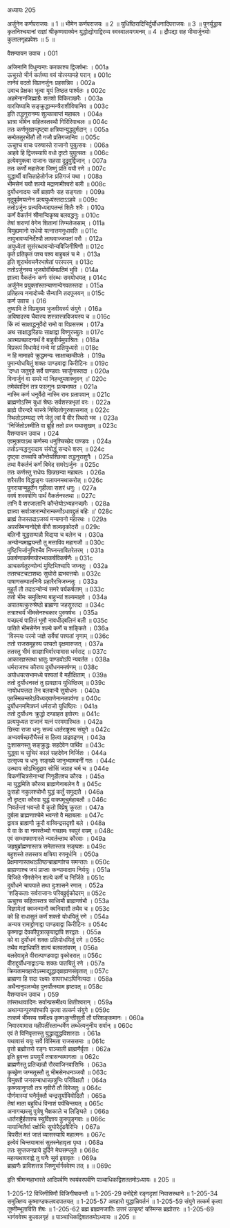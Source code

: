 अध्यायः 205

अर्जुनेन कर्णपराजयः ॥ 1 ॥ भीमेन कर्णपराजयः ॥ 2 ॥ युधिष्ठिरादिभिर्दुर्योधनादिपराजयः ॥ 3 ॥ पुनर्युद्धाय कृतनिश्चयानां राज्ञां श्रीकृष्णवाक्येन युद्धोद्योगाद्विरम्य स्वस्वालयगमनम् ॥ 4 ॥ द्रौपद्या सह भीमार्जुनयोः कुलालगृहप्रवेशः ॥ 5 ॥

वैशम्पायन उवाच ।	001  

अजिनानि विधुन्वन्तः करकाश्च द्विजर्षभाः ।	001a  
ऊचुस्ते भीर्न कर्तव्या वयं योत्स्यामहे परान् ॥	001c  
तानेवं वदतो विप्रानर्जुनः प्रहसन्निव ।	002a  
उवाच प्रेक्षका भूत्वा यूयं तिष्ठत पार्श्वतः ॥	002c  
अहमेनानजिह्माग्रैः शतशो विकिरञ्छरैः ।	003a  
वारयिष्यामि सङ्क्रुद्धान्मन्त्रैराशीविषानिव ॥	003c  
इति तद्धनुरानम्य शुल्कावाप्तं महाबलः ।	004a  
भ्रात्रा भीमेन सहितस्तस्थौ गिरिरिवाचलः ॥	004c  
ततः कर्णमुखान्दृष्ट्वा क्षत्रियान्युद्धदुर्मदान् ।	005a  
सम्पेततुरभीतौ तौ गजौ प्रतिगजानिव ॥	005c  
ऊचुश्च वाचः परुषास्ते राजानो युयुत्सवः ।	006a  
आहवे हि द्विजस्यापि वधो दृष्टो युयुत्सतः ॥	006c  
इत्येवमुक्त्वा राजानः सहसा दुद्रुवुर्द्विजान् ।	007a  
ततः कर्णो महातेजा जिष्णुं प्रति ययौ रणे ॥	007c  
युद्धार्थी वासिताहेतोर्गजः प्रतिगजं यथा ।	008a  
भीमसेनं ययौ शल्यो मद्राणामीश्वरो बली ॥	008c  
दुर्योधनादयः सर्वे ब्राह्मणैः सह सङ्गताः ।	009a  
मृदुपूर्वमयत्नेन प्रत्ययुध्यंस्तदाऽऽहवे ॥	009c  
ततोऽर्जुनः प्रत्यविध्यदापतन्तं शितैः शरैः ।	010a  
कर्णं वैकर्तनं श्रीमान्विकृष्य बलवद्धनुः ॥	010c  
तेषां शराणां वेगेन शितानां तिग्मतेजसाम् ।	011a  
विमुह्यमानो राधेयो यत्नात्तमनुधावति ॥	011c  
तावुभावप्यनिर्देश्यौ लाघवाज्जयतां वरौ ।	012a  
अयुध्येतां सुसंरब्धावन्योन्यविजिगीषिणौ ॥	012c  
कृते प्रतिकृतं पश्य पश्य बाहुबलं च मे ।	013a  
इति शूरार्थवचनैरभाषेतां परस्परम् ॥	013c  
ततोऽर्जुनस्य भुजयोर्वीर्यमप्रतिमं भुवि ।	014a  
ज्ञात्वा वैकर्तनः कर्णः संरब्धः समयोधयत् ॥	014c  
अर्जुनेन प्रयुक्तांस्तान्बाणान्वेगवतस्तदा ।	015a  
प्रतिहत्य ननादोच्चैः सैन्यानि तदपूजयन् ॥	015c  
कर्ण उवाच ।	016  
तुष्यामि ते विप्रमुख्य भुजवीयर्स्य संयुगे ।	016a  
अविषादस्य चैवास्य शस्त्रास्त्रविजयस्य च ॥	016c  
किं त्वं साक्षाद्धनुर्वेदो रामो वा विप्रसत्तम ।	017a  
अथ साक्षाद्धरिहयः साक्षाद्वा विष्णुरच्युतः ॥	017c  
आत्मप्रच्छादनार्थं वै बाहुवीर्यमुपाश्रितः ।	018a  
विप्ररूपं विधायेदं मन्ये मां प्रतियुध्यसे ॥	018c  
न हि मामाहवे क्रुद्धमन्यः साक्षाच्छचीपतेः ।	019a  
पुमान्योधयितुं शक्तः पाण्डवाद्वा किरीटिनः ॥	019c  
\'दग्धा जतुगृहे सर्वे पाण्डवाः सार्जुनास्तदा ।	020a  
विनार्जुनं वा समरे मां निहन्तुमशक्नुवन् ॥\'	020c  
तमेवंवादिनं तत्र फाल्गुनः प्रत्यभाषत ।	021a  
नास्मि कर्ण धनुर्वेदो नास्मि रामः प्रतापवान् ॥	021c  
ब्राह्मणोऽस्मि युधां श्रेष्ठः सर्वशस्त्रभृतां वरः ।	022a  
ब्राह्मे पौरन्दरे चास्त्रे निष्ठितोगुरुशासनात् ॥	022c  
स्थितोऽस्म्यद्य रणे जेतुं त्वां वै वीर स्थिरो भव ।	023a  
\'निर्जितोऽस्मीति वा ब्रूहि ततो व्रज यथासुखम् ॥	023c  
वैशम्पायन उवाच ।	024  
एवमुक्त्वाऽथ कर्णस्य धनुश्चिच्छेद पाण्डवः ।	024a  
ततोऽन्यद्धनुरादाय संयोद्धुं सन्दधे शरम् ॥	024c  
दृष्ट्वा तच्चापि कौन्तेयश्छित्वा तद्धनुराशुगैः ।	025a  
तथा वैकर्तनं कर्णं बिभेद समरेऽर्जुनः ॥	025c  
ततः कर्णस्तु राधेयः छिन्नछन्वा महाबलः ।	026a  
शरैरतीव विद्धाङ्गः पलायनमथाकरोत् ॥	026c  
पुनरायान्मुहूर्तेन गृहीत्वा सशरं धनुः ।	027a  
ववर्ष शरवर्षाणि पार्थं वैकर्तनस्तथा ॥	027c  
तानि वै शरजालानि कौन्तेयोऽभ्यहनच्छरैः ।	028a  
ज्ञात्वा सर्वाञ्शरान्घोरान्कर्णोऽधावद्द्रुतं बहिः ॥\'	028c  
ब्राह्मं तेजस्तदाऽजय्यं मन्यमानो महारथः ।	029a  
अपरस्मिन्वनोद्देशे वीरौ शल्यवृकोदरौ ॥	029c  
बलिनौ युद्धसम्पन्नौ विद्यया च बलेन च ।	030a  
अन्योन्यमाह्वयन्तौ तु मत्ताविव महागजौ ॥	030c  
मुष्टिभिर्जानुभिश्चैव निघ्नन्तावितरेतरम् ।	031a  
प्रकर्षणाकर्षणयोरभ्याकर्षविकर्षणैः ॥	031c  
आचकर्षतुरन्योन्यं मुष्टिभिश्चापि जघ्नतुः ।	032a  
ततश्चटचटाशब्दः सुघोरो ह्यभवत्तयोः ॥	032c  
पाषाणसम्पातनिभैः प्रहारैरभिजघ्नतुः ।	033a  
मुहूर्तं तौ तदाऽन्योन्यं समरे पर्यकर्षताम् ॥	033c  
ततो भीमः समुत्क्षिप्य बाहुभ्यां शल्यमाहवे ।	034a  
अपातयत्कुरुश्रेष्ठो ब्राह्मणा जहसुस्तदा ॥	034c  
तत्राश्चर्यं भीमसेनश्चकार पुरुषर्षभः ।	035a  
यच्छल्यं पातितं भूमौ नावधीद्बलिनं बली ॥	035c  
पातिते भीमसेनेन शल्ये कर्णे च शङ्किते ।	036a  
\'विस्मयः परमो जज्ञे सर्वेषां पश्यतां नृणाम् ॥	036c  
ततो राजसमूहस्य पश्यतो वृक्षमारुजत् ।	037a  
ततस्तु भीमं सञ्ज्ञाभिर्वारयामास धर्मराट् ॥	037c  
आकारज्ञस्तथा भ्रातुः पाण्डवोऽपि न्यवर्तत ।	038a  
धर्मराजश्च कौरव्य दुर्योधनममर्षणम् ॥	038c  
अयोधयत्सभामध्ये पश्यतां वै महीक्षिताम् ।	039a  
ततो दुर्योधनस्तं तु ह्यवज्ञाय युधिष्ठिरम् ॥	039c  
नायोधयत्तदा तेन बलवान्वै सुयोधनः ।	040a  
एतस्मिन्नन्तरेऽविध्यद्बाणेनानतपर्वणा ॥	040c  
दुर्योधनममित्रघ्नं धर्मराजो युधिष्ठिरः ।	041a  
ततो दुर्योधनः क्रुद्धो दण्डाहत इवोरगः ॥	041c  
प्रत्ययुध्यत राजानं यत्नं परममास्थितः ।	042a  
छित्त्वा राजा धनुः सज्यं धार्तराष्ट्रस्य संयुगे ॥	042c  
अभ्यवर्षच्छरौघैस्तं स हित्वा प्राद्रवद्रणम् ।	043a  
दुःशासनस्तु सङ्क्रुद्धः सहदेवेन पार्थिव ॥	043c  
युद्ध्वा च सुचिरं कालं सहदेवेन निर्जितः ।	044a  
उत्सृज्य च धनुः सङ्ख्ये जानुभ्यामवनीं गतः ।	044c  
उत्थाय सोऽभिदुद्राव सोसिं जग्राह चर्म च ॥	044e  
विकर्णचित्रसेनाभ्यां निगृहीतश्च कौरवः ।	045a  
मा युद्धमिति कौरव्य ब्राह्मणेनाबलेन वै ॥	045c  
दुःसहो नकुलश्चोभौ युद्धं कर्तुं समुद्यतै ।	046a  
तौ दृष्ट्वा कौरवा युद्धं वाक्यमूचुर्महाबलौ ॥	046c  
निवर्तन्तां भवन्तो वै कुतो विप्रेषु क्रूरता ।	047a  
दुर्बला ब्राह्मणाश्चेमे भवन्तो वै महाबलाः ॥	047c  
द्वावत्र ब्राह्मणौ क्रूरौ वाय्विन्द्रसदृशौ बले ।	048a  
ये वा के वा नमस्तेभ्यो गच्छामः स्वपुरं वयम् ॥	048c  
एवं सम्भाषमाणास्ते न्यवर्तन्ताथ कौरवाः ।	049a  
जहृषुर्ब्राह्मणास्तत्र समेतास्तत्र सङ्घशः ॥	049c  
बहुशस्ते ततस्तत्र क्षत्रिया रणमूर्धनि ।	050a  
प्रेक्षमाणास्तथाऽतिष्ठन्ब्राह्मणांश्च समन्ततः ॥	050c  
ब्राह्मणाश्च जयं प्राप्ताः कन्यामादाय निर्ययुः ।	051a  
विजिते भीमसेनेन शल्ये कर्णे च निर्जिते ॥	051c  
दुर्योधने चापयाते तथा दुःशासने रणात् ।	052a  
\'शङ्किताः सर्वराजानः परिवव्रुर्वृकोदरम् ॥	052c  
ऊचुश्च सहितास्तत्र साध्विमौ ब्राह्मणर्षभौ ।	053a  
विज्ञायेतां क्वजन्मानौ क्वनिवासौ तथैव च ॥	053c  
को हि राधासुतं कर्णं शक्तो योधयितुं रणे ।	054a  
अन्यत्र रामाद्द्रोणाद्वा पाण्डवाद्वा किरीटिनः ॥	054c  
कृष्णाद्वा देवकीपुत्रात्कृपाद्वापि शरद्वतः ।	055a  
को वा दुर्योधनं शक्तः प्रतियोधयितुं रणे ॥	055c  
तथैव मद्राधिपतिं शल्यं बलवतांवरम् ।	056a  
बलदेवादृते वीरात्पाण्डवाद्वा वृकोदरात् ॥	056c  
वीराद्दुर्योधनाद्वाऽन्यः शक्तः पातयितुं रणे ।	057a  
क्रियतामवहारोऽस्माद्युद्धाद्ब्राह्मणसंवृतात् ॥	057c  
ब्राह्मणा हि सदा रक्ष्याः सापराधाऽपिनित्यदा ।	058a  
अथैनानुपलभ्येह पुनर्योत्स्याम हृष्टवत् ॥	058c  
वैशम्पायन उवाच ।	059  
तांस्तथावादिनः सर्वान्प्रसमीक्ष्य क्षितीश्वरान् ।	059a  
अथान्यान्पुरुषांश्चापि कृत्वा तत्कर्म संयुगे ॥	059c  
तत्कर्म भीमस्य समीक्ष्य कृष्णःकुन्तीसुतौ तौ परिशङ्कमानः ।	060a  
निवारयामास महीपतींस्तान्धर्मेण लब्धेत्यनुनीय सर्वान् ॥	060c  
एवं ते विनिवृत्तास्तु युद्धाद्युद्धविशारदाः ।	061a  
यथावासं ययुः सर्वे विस्मिता राजसत्तमाः ॥	061c  
वृत्तो ब्रह्मोत्तरो रङ्गः पाञ्चाली ब्राह्मणैर्वृता ।	062a  
इति ब्रुवन्तः प्रययुर्ये तत्रासन्समागताः ॥	062c  
ब्राह्मणैस्तु प्रतिच्छन्नौ रौरवाजिनवासिभिः ।	063a  
कृच्छ्रेण जग्मतुस्तौ तु भीमसेनधनञ्जयौ ॥	063c  
विमुक्तौ जनसम्बाधाच्छत्रुभिः परिविक्षतौ ।	064a  
कृष्णयानुगतौ तत्र नृवीरौ तौ विरेजतुः ॥	064c  
पौर्णमास्यां घनैर्मुक्तौ चन्द्रसूर्याविवोदितौ ।	065a  
तेषां माता बहुविधं विनाशं पर्यचिन्तयत् ॥	065c  
अनागच्छत्सु पुत्रेषु भैक्षकाले च लिङ्घिते ।	066a  
धार्तराष्ट्रैर्हताश्च स्युर्विज्ञाय कुरुपुङ्गवाः ॥	066c  
मायान्वितैर्वा रक्षोभिः सुघोरैर्दृढवैरिभिः ।	067a  
विपरीतं मतं जातं व्यासस्यापि महात्मनः ॥	067c  
इत्येवं चिन्तयामासं सुतस्नेहावृता पृथा ।	068a  
ततः सुप्तजनप्राये दुर्दिने मेघसम्प्लुते ॥	068c  
महत्यथापराह्णे तु घनैः सूर्य इवावृतः ।	069a  
ब्राह्मणैः प्राविशत्तत्र जिष्णुर्भार्गववेश्म तत् ॥ ॥	069c  

इति श्रीमन्महाभारते आदिपर्वणि स्वयंवरपर्वणि पञ्चाधिकद्विशततमोऽध्यायः ॥ 205 ॥

1-205-12 विजिगीषिणौ विजिगीषावन्तौ ॥ 1-205-29 वनोद्देशे रङ्गदृशां निवासस्थाने ॥ 1-205-34 समुत्क्षिप्य कूष्माण्डफलवदपातयत् ॥ 1-205-57 अवहारो युद्धान्निवर्तनं ॥ 1-205-59 संयुगे तत्कर्म कृत्वा तूष्णीम्भूताविति शेषः ॥ 1-205-62 ब्रह्म ब्राह्मणजातिः उत्तरं उत्कृष्टं यस्मिन्स ब्रह्मोत्तरः ॥ 1-205-69 भार्गववेश्म कुलालगृहं ॥ पाञ्चाधिकद्विशततमोऽध्यायः ॥ 205 ॥
